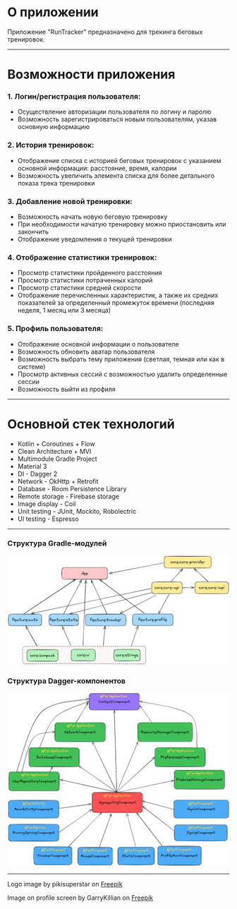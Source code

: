 # О приложении

Приложение "RunTracker" предназначено для трекинга беговых тренировок.

---

# Возможности приложения

### 1. Логин/регистрация пользователя:

* Осуществление авторизации пользователя по логину и паролю
* Возможность зарегистрироваться новым пользователям, указав основную информацию

### 2. История тренировок:

* Отображение списка с историей беговых тренировок с указанием основной информации: расстояние,
  время, калории
* Возможность увеличить элемента списка для более детального показа трека тренировки

### 3. Добавление новой тренировки:

* Возможность начать новую беговую тренировку
* При необходимости начатую тренировку можно приостановить или закончить
* Отображение уведомления о текущей тренировки

### 4. Отображение статистики тренировок:

* Просмотр статистики пройденного расстояния
* Просмотр статистики потраченных калорий
* Просмотр статистики средней скорости
* Отображение перечисленных характеристик, а также их средних показателей за определенный промежуток
  времени (последняя неделя, 1 месяц или 3 месяца)

### 5. Профиль пользователя:

* Отображение основной информации о пользователе
* Возможность обновить аватар пользователя
* Возможность выбрать тему приложения (светлая, темная или как в системе)
* Просмотр активных сессий с возможностью удалить определенные сессии
* Возможность выйти из профиля

---

# Основной стек технологий

* Kotlin + Coroutines + Flow
* Clean Architecture + MVI
* Multimodule Gradle Project
* Material 3
* DI - Dagger 2
* Network - OkHttp + Retrofit
* Database - Room Persistence Library
* Remote storage - Firebase storage
* Image display - Coil
* Unit testing - JUnit, Mockito, Robolectric
* UI testing - Espresso

---

### Структура Gradle-модулей

![Схема зависимостей градл модулей](art/diagram_modules.png)

### Структура Dagger-компонентов

![Схема зависимостей Dagger компонентов](art/diagram_dagger_components.png)

---

Logo image by pikisuperstar on [Freepik](https://www.freepik.com/free-vector/abstract-runner-silhouette-flat-design_4927829.htm#query=run%20logo&position=18&from_view=search&track=ais)

Image on profile screen by GarryKillian on [Freepik](https://ru.freepik.com/free-vector/map-of-big-data-in-modern-city_8289177.htm#query=street%20map&position=13&from_view=search&track=ais)